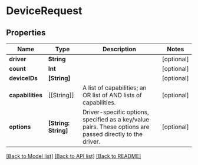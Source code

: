 # DeviceRequest

## Properties
Name | Type | Description | Notes
------------ | ------------- | ------------- | -------------
**driver** | **String** |  | [optional] 
**count** | **Int** |  | [optional] 
**deviceIDs** | **[String]** |  | [optional] 
**capabilities** | [[String]] | A list of capabilities; an OR list of AND lists of capabilities.  | [optional] 
**options** | **[String: String]** | Driver-specific options, specified as a key/value pairs. These options are passed directly to the driver.  | [optional] 

[[Back to Model list]](../README.md#documentation-for-models) [[Back to API list]](../README.md#documentation-for-api-endpoints) [[Back to README]](../README.md)


